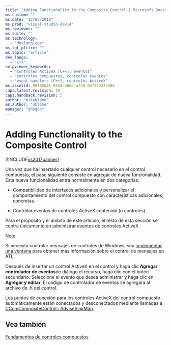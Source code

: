 ```yaml
---
title: "Adding Functionality to the Composite Control | Microsoft Docs"
ms.custom: ""
ms.date: "12/05/2016"
ms.prod: "visual-studio-dev14"
ms.reviewer: ""
ms.suite: ""
ms.technology: 
  - "devlang-cpp"
ms.tgt_pltfrm: ""
ms.topic: "article"
dev_langs: 
  - "C++"
helpviewer_keywords: 
  - "controles ActiveX [C++], eventos"
  - "controles compuestos, controlar eventos"
  - "event handlers [C++], controles ActiveX"
ms.assetid: 98f85681-9564-480d-af38-03f9733fe58b
caps.latest.revision: 10
caps.handback.revision: 5
author: "mikeblome"
ms.author: "mblome"
manager: "ghogen"
---
```

# Adding Functionality to the Composite Control
[!INCLUDE[vs2017banner](../assembler/inline/includes/vs2017banner.md)]

Una vez que ha insertado cualquier control necesario en el control compuesto, el paso siguiente consiste en agregar de nueva funcionalidad.  Esta nueva funcionalidad entra normalmente en dos categorías:  
  
-   Compatibilidad de interfaces adicionales y personalizar el comportamiento del control compuesto con características adicionales, concretas.  
  
-   Controlar eventos de controles ActiveX contenido \(o controles\).  
  
 Para el propósito y el ámbito de este artículo, el resto de esta sección se centra únicamente en administrar eventos de controles ActiveX.  
  
> [!NOTE]
>  Si necesita controlar mensajes de controles de Windows, vea [implementar una ventana](../atl/implementing-a-window.md) para obtener más información sobre el control de mensajes en ATL.  
  
 Después de insertar un control ActiveX en el control y haga clic **Agregar controlador de eventos**de diálogo el recurso, haga clic con el botón secundario.  Seleccione el evento que desea administrar y haga clic en **Agregar y editar**.  El código de controlador de eventos se agregará al archivo de .h del control.  
  
 Los puntos de conexión para los controles ActiveX del control compuesto automáticamente están conectados y desconectados mediante llamadas a [CComCompositeControl:: AdviseSinkMap](../Topic/CComCompositeControl::AdviseSinkMap.md).  
  
## Vea también  
 [Fundamentos de controles compuestos](../atl/atl-composite-control-fundamentals.md)